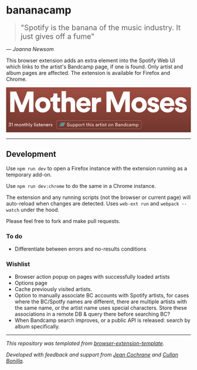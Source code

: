 # bananacamp

> <span style="font-size: 20px">"Spotify is the banana of the music industry. It just gives off a fume"</span>

_— Joanna Newsom_

This browser extension adds an extra element into the Spotify Web UI which links to the artist's Bandcamp page, if one is found. Only artist and album pages are affected. The extension is available for Firefox and Chrome.

![Artist page](media/artist.png)

---

## Development

Use `npm run dev` to open a Firefox instance with the extension running as a temporary add-on.

Use `npm run dev:chrome` to do the same in a Chrome instance.

The extension and any running scripts (not the browser or current page) will auto-reload when changes are detected. Uses `web-ext run` and `webpack --watch` under the hood.

Please feel free to fork and make pull requests.

### To do

- Differentiate between errors and no-results conditions

### Wishlist

- Browser action popup on pages with successfully loaded artists
- Options page
- Cache previously visited artists.
- Option to manually associate BC accounts with Spotify artists, for cases where the BC/Spotfy names are different, there are multiple artists with the same name, or the artist name uses special characters. Store these associations in a remote DB & query there before searching BC?
- When Bandcamp search improves, or a public API is released: search by album specifically.

---

_This repository was templated from [browser-extension-template](https://github.com/notlmn/browser-extension-template)._

_Developed with feedback and support from [Jean Cochrane](https://github.com/jeancochrane) and [Cullan Bonilla](https://github.com/strewburry)._
